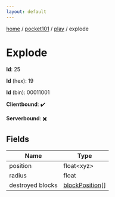 ```yaml
---
layout: default
---
```


[home](/)  /  [pocket101](/protocol/pocket101)  /  [play](/protocol/pocket101/play)  /  explode

# Explode

**Id**: 25

**Id** (hex): 19

**Id** (bin): 00011001

**Clientbound**: ✔️

**Serverbound**: ✖️

## Fields

Name | Type
---|---
position | float&lt;xyz&gt;
radius | float
destroyed blocks | [blockPosition](/protocol/pocket101/types/block-position)[]
